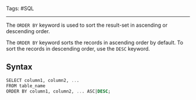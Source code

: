 Tags: #SQL

---

The `ORDER BY` keyword is used to sort the result-set in ascending or descending order.

The `ORDER BY` keyword sorts the records in ascending order by default. To sort the records in descending order, use the `DESC` keyword.

## Syntax

```sql
SELECT column1, column2, ...  
FROM table_name  
ORDER BY column1, column2, ... ASC|DESC;
```